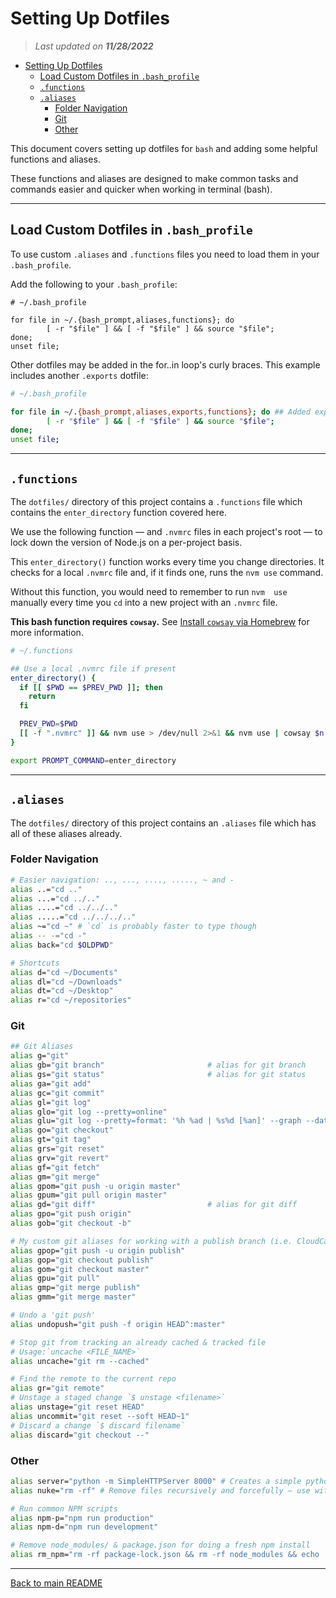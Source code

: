 # Setting Up Dotfiles

> *Last updated on **11/28/2022***

- [Setting Up Dotfiles](#setting-up-dotfiles)
  - [Load Custom Dotfiles in `.bash_profile`](#load-custom-dotfiles-in-bash_profile)
  - [`.functions`](#functions)
  - [`.aliases`](#aliases)
    - [Folder Navigation](#folder-navigation)
    - [Git](#git)
    - [Other](#other)

This document covers setting up dotfiles for `bash` and adding some helpful functions and aliases.

These functions and aliases are designed to make common tasks and commands easier and quicker when working in terminal (bash).

-----

## Load Custom Dotfiles in `.bash_profile`

To use custom `.aliases` and `.functions` files you need to load them in your `.bash_profile`.

Add the following to your `.bash_profile`:

```shell
# ~/.bash_profile

for file in ~/.{bash_prompt,aliases,functions}; do
        [ -r "$file" ] && [ -f "$file" ] && source "$file";
done;
unset file;
```

Other dotfiles may be added in the for..in loop's curly braces. This example includes another `.exports` dotfile:

```bash
# ~/.bash_profile

for file in ~/.{bash_prompt,aliases,exports,functions}; do ## Added exports
        [ -r "$file" ] && [ -f "$file" ] && source "$file";
done;
unset file;
```

-----

## `.functions`

The `dotfiles/` directory of this project contains a `.functions` file which contains the `enter_directory` function covered here.

We use the following function — and `.nvmrc` files in each project's root — to lock down the version of Node.js on a per-project basis.

This `enter_directory()` function works every time you change directories. It checks for a local `.nvmrc` file and, if it finds one, runs the `nvm use` command. 

Without this function, you would need to remember to run `nvm  use` manually every time you `cd` into a new project with an `.nvmrc` file.

**This bash function requires `cowsay`.**
See [Install `cowsay` via Homebrew](./installing_nvm.md#install-cowsay-via-homebrew) for more information.

```bash
# ~/.functions

## Use a local .nvmrc file if present
enter_directory() {
  if [[ $PWD == $PREV_PWD ]]; then
    return
  fi

  PREV_PWD=$PWD
  [[ -f ".nvmrc" ]] && nvm use > /dev/null 2>&1 && nvm use | cowsay $n
}

export PROMPT_COMMAND=enter_directory
```

-----

## `.aliases`

The `dotfiles/` directory of this project contains an `.aliases` file which has all of these aliases already.

### Folder Navigation

```bash
# Easier navigation: .., ..., ...., ....., ~ and -
alias ..="cd .."
alias ...="cd ../.."
alias ....="cd ../../.."
alias .....="cd ../../../.."
alias ~="cd ~" # `cd` is probably faster to type though
alias -- -="cd -"
alias back="cd $OLDPWD"

# Shortcuts
alias d="cd ~/Documents"
alias dl="cd ~/Downloads"
alias dt="cd ~/Desktop"
alias r="cd ~/repositories"
```

### Git

```bash
## Git Aliases
alias g="git"
alias gb="git branch"                       # alias for git branch
alias gs="git status"                       # alias for git status
alias ga="git add"
alias gc="git commit"
alias gl="git log"
alias glo="git log --pretty=online"
alias glu="git log --pretty=format: '%h %ad | %s%d [%an]' --graph --date=short"
alias go="git checkout"
alias gt="git tag"
alias grs="git reset"
alias grv="git revert"
alias gf="git fetch"
alias gm="git merge"
alias gpom="git push -u origin master"
alias gpum="git pull origin master"
alias gd="git diff"                         # alias for git diff
alias gpo="git push origin"
alias gob="git checkout -b"

# My custom git aliases for working with a publish branch (i.e. CloudCannon setup for publishing workflow)
alias gpop="git push -u origin publish"
alias gop="git checkout publish"
alias gom="git checkout master"
alias gpu="git pull"
alias gmp="git merge publish"
alias gmm="git merge master"

# Undo a 'git push'
alias undopush="git push -f origin HEAD^:master"

# Stop git from tracking an already cached & tracked file
# Usage:`uncache <FILE_NAME>`
alias uncache="git rm --cached"

# Find the remote to the current repo
alias gr="git remote"
# Unstage a staged change `$ unstage <filename>`
alias unstage="git reset HEAD"
alias uncommit="git reset --soft HEAD~1"
# Discard a change `$ discard filename`
alias discard="git checkout --"
```

### Other

```bash
alias server="python -m SimpleHTTPServer 8000" # Creates a simple python server locally
alias nuke="rm -rf" # Remove files recursively and forcefully — use with caution!

# Run common NPM scripts
alias npm-p="npm run production"
alias npm-d="npm run development"

# Remove node_modules/ & package.json for doing a fresh npm install
alias rm_npm="rm -rf package-lock.json && rm -rf node_modules && echo 'Deleted package-lock.json & node_modules/'"
```

-----

[Back to main README](./README.md)
